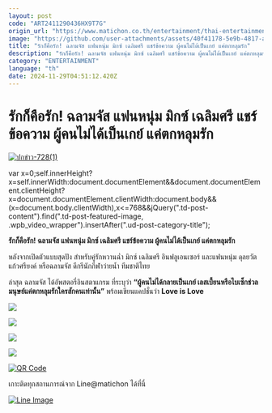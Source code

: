```yaml
---
layout: post
code: "ART2411290436HX9T7G"
origin_url: "https://www.matichon.co.th/entertainment/thai-entertainment/news_4926592"
image: "https://github.com/user-attachments/assets/40f41178-5e9b-4817-af91-a37426f27fbb"
title: "รักก็คือรัก! ฉลามจัส แฟนหนุ่ม มิกซ์ เฉลิมศรี แชร์ข้อความ ผู้คนไม่ได้เป็นเกย์ แค่ตกหลุมรัก"
description: "รักก็คือรัก! ฉลามจัส แฟนหนุ่ม มิกซ์ เฉลิมศรี แชร์ข้อความ ผู้คนไม่ได้เป็นเกย์ แค่ตกหลุมรัก"
category: "ENTERTAINMENT"
language: "th"
date: 2024-11-29T04:51:12.420Z
---
```


# รักก็คือรัก! ฉลามจัส แฟนหนุ่ม มิกซ์ เฉลิมศรี แชร์ข้อความ ผู้คนไม่ได้เป็นเกย์ แค่ตกหลุมรัก

[![](https://www.matichon.co.th/wp-content/uploads/2024/11/ปกข่าว-7281-274.jpg "ปกข่าว-728(1)")](https://www.matichon.co.th/wp-content/uploads/2024/11/ปกข่าว-7281-274.jpg)

var x=0;self.innerHeight?x=self.innerWidth:document.documentElement&&document.documentElement.clientHeight?x=document.documentElement.clientWidth:document.body&&(x=document.body.clientWidth),x<=768&&jQuery(".td-post-content").find(".td-post-featured-image, .wpb\_video\_wrapper").insertAfter(".ud-post-category-title");

**รักก็คือรัก! ฉลามจัส แฟนหนุ่ม มิกซ์ เฉลิมศรี แชร์ข้อความ ผู้คนไม่ได้เป็นเกย์ แค่ตกหลุมรัก**

หลังจากเปิดตัวแบบสุดปัง สำหรับคู่รักหวานฉ่ำ มิกซ์ เฉลิมศรี อินฟลูเอนเซอร์ และแฟนหนุ่ม ดุลยวัต แก้วศรียงค์ หรือฉลามจัส ดีกรีนักกีฬาว่ายน้ำ ทีมชาติไทย

ล่าสุด ฉลามจัส ได้อัพสตอรี่อินสตาแกรม ที่ระบุว่า **“ผู้คนไม่ได้กลายเป็นเกย์ เลสเบี้ยนหรือไบเซ็กช่วล มนุษย์แค่ตกหลุมรักใครสักคนเท่านั้น”** พร้อมเขียนแคปชั่นว่า **Love is Love** 

![](https://www.matichon.co.th/wp-content/uploads/2024/11/ปกข่าว-7281-272.jpg)

![](https://www.matichon.co.th/wp-content/uploads/2024/11/Screenshot-2024-11-29-111119.png)

![](https://www.matichon.co.th/wp-content/uploads/2024/11/Screenshot-2024-11-29-111139.png)

![](https://www.matichon.co.th/wp-content/uploads/2024/11/Screenshot-2024-11-29-111210.png)

[![QR Code](https://www.matichon.co.th/wp-content/uploads/2023/07/wob1371z.jpg)](https://lin.ee/ht0nDxX)

เกาะติดทุกสถานการณ์จาก Line@matichon ได้ที่นี่

[![Line Image](https://www.matichon.co.th/wp-content/uploads/2023/07/th.png)](https://lin.ee/ht0nDxX)